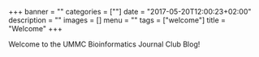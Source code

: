 +++
banner = ""
categories = [""]
date = "2017-05-20T12:00:23+02:00"
description = ""
images = []
menu = ""
tags = ["welcome"]
title = "Welcome"
+++

Welcome to the UMMC Bioinformatics Journal Club Blog!

<!--more-->


